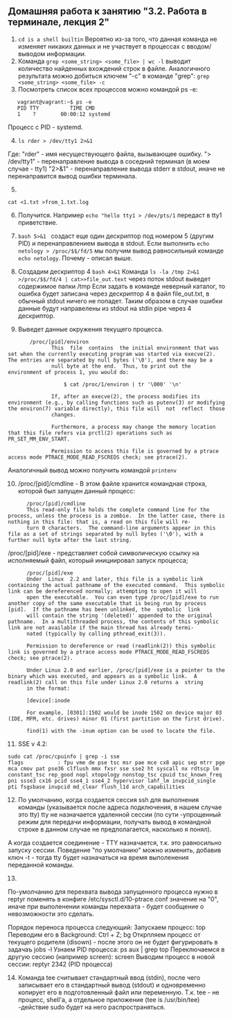 ## Домашняя работа к занятию "3.2. Работа в терминале, лекция 2"

1. ```cd is a shell builtin``` Вероятно из-за того, что данная команда не изменяет никаких данных и не участвует в процессах с вводом/выводом информации.
2. Команда ```grep <some_string> <some_file> | wc -l``` выводит количество найденных вхождений строк в файле.
Аналогичного результата можно добиться ключем "-с" в команде "grep": ```grep <some_string> <some_file> -c```
3. Посмотреть список всех процессов можно командой ps -e:  
```
   vagrant@vagrant:~$ ps -e
   PID TTY          TIME CMD
   1    ?        00:00:12 systemd
```
   Процесс с PID - systemd. 


4. ```ls rder > /dev/tty1 2>&1```  

Где:
"rder" - имя несуществующего файла, вызывающее ошибку. 
"> /dev/tty1" - перенаправление вывода в соседний терминал (в моем случае - tty1)
"2>&1" - перенаправление вывода stderr в stdout, иначе не перенаправится вывод ошибки терминала.

5.
```cat <1.txt >from_1.txt.log```

6. Получится. Например ```echo "hello tty1 > /dev/pts/1``` передаст в tty1 приветствие.

7. ```bash 5>&1 ``` создаст еще один дескриптор под номером 5 (другим PID) и перенаправлением вывода в stdout.
Если выполнить ```echo netology > /proc/$$/fd/5``` мы получим вывод равносильный команде ```echo netology```.
Почему - описал выше. 

8. Создадим дескриптор 4 ```bash 4>&1```
Команда ```ls -la /tmp 2>&1 >/proc/$$/fd/4 | cat>>file_out.text``` через поток stdout выведет содержимое папки /tmp
Если задать в команде неверный каталог, то ошибка будет записана через дескриптор 4 в файл file_out.txt, в обычный stdout ничего не попадет.
Таким образом в случае ошибки данные будут направелены из stdout на stdin pipe через 4 дескриптор. 

9. Выведет данные окружения текущего процесса.
```
       /proc/[pid]/environ
              This  file  contains  the initial environment that was set when the currently executing program was started via execve(2).  The entries are separated by null bytes ('\0'), and there may be a
              null byte at the end.  Thus, to print out the environment of process 1, you would do:

                  $ cat /proc/1/environ | tr '\000' '\n'

              If, after an execve(2), the process modifies its environment (e.g., by calling functions such as putenv(3) or modifying the environ(7) variable directly), this file will  not  reflect  those
              changes.

              Furthermore, a process may change the memory location that this file refers via prctl(2) operations such as PR_SET_MM_ENV_START.

              Permission to access this file is governed by a ptrace access mode PTRACE_MODE_READ_FSCREDS check; see ptrace(2).
``` 
Аналогичный вывод можно получить командой ```printenv```

10. /proc/[pid]/cmdline - В этом файле хранится командная строка, которой был запущен данный процесс:
```
      /proc/[pid]/cmdline
      This read-only file holds the complete command line for the process, unless the process is a zombie.  In the latter case, there is nothing in this file: that is, a read on this file will re‐
      turn 0 characters.  The command-line arguments appear in this file as a set of strings separated by null bytes ('\0'), with a further null byte after the last string.
```
/proc/[pid]/exe - представляет собой символическую ссылку на исполняемый файл, который инициировал запуск процесса;
```
      /proc/[pid]/exe
      Under  Linux  2.2 and later, this file is a symbolic link containing the actual pathname of the executed command.  This symbolic link can be dereferenced normally; attempting to open it will
      open the executable.  You can even type /proc/[pid]/exe to run another copy of the same executable that is being run by process [pid].  If the pathname has been unlinked, the  symbolic  link
      will contain the string '(deleted)' appended to the original pathname.  In a multithreaded process, the contents of this symbolic link are not available if the main thread has already termi‐
      nated (typically by calling pthread_exit(3)).
      
      Permission to dereference or read (readlink(2)) this symbolic link is governed by a ptrace access mode PTRACE_MODE_READ_FSCREDS check; see ptrace(2).
      
      Under Linux 2.0 and earlier, /proc/[pid]/exe is a pointer to the binary which was executed, and appears as a symbolic link.  A readlink(2) call on this file under Linux 2.0 returns a  string
      in the format:
      
      [device]:inode
      
      For example, [0301]:1502 would be inode 1502 on device major 03 (IDE, MFM, etc. drives) minor 01 (first partition on the first drive).
      
      find(1) with the -inum option can be used to locate the file.

```

11. SSE v 4.2: 
```
sudo cat /proc/cpuinfo | grep -i sse
flags           : fpu vme de pse tsc msr pae mce cx8 apic sep mtrr pge mca cmov pat pse36 clflush mmx fxsr sse sse2 ht syscall nx rdtscp lm constant_tsc rep_good nopl xtopology nonstop_tsc cpuid tsc_known_freq pni ssse3 cx16 pcid sse4_1 sse4_2 hypervisor lahf_lm invpcid_single pti fsgsbase invpcid md_clear flush_l1d arch_capabilities

```

12. По умолчанию, когда создается сессия ssh для выполнения команды (указывается после адреса подключения, в нашем случае это tty) tty не назначается удаленной сессии (по сути -упрощенный режим для передачи информации, получать вывод в командной строке в данном случае не предполагается, насколько я понял). 

А когда создается соединение - TTY назначается, т.к. это равносильно запуску сессии. 
Поведение "по умолчанию" можно изменить, добавив ключ -t - тогда tty будет назначаться на время выполенения переданной команды.

13. 
По-умолчанию для перехвата вывода запущенного процесса нужно в reptyr поменять в конфиге /etc/sysctl.d/10-ptrace.conf значение на "0", иначе при выполенении команды перехвата - будет сообщение о невозможности это сделать. 

Порядок переноса процесса следующий: 
Запускаем процесс: top 
Переводим его в Background: Ctrl + Z; bg
Открпляем процесс от текущего родителя (disown) - после этого он не будет фигурировать в задачаъ jobs -l
Узнаем PID процесса: ps aux | grep top
Переключаемся в другую сессию (например screen): screen
Выводим процесс в новой сессии: reptyr 2342 (PID процесса)

14. Команда tee считывает стандартный ввод (stdin), после чего записывает его в стандартный вывод (stdout) и одновременно копирует его в подготовленный файл или переменную. Т.к. tee - не процесс, shell'a, а отдельное приложение (tee is /usr/bin/tee) -действие sudo будет на него распространяться. 
